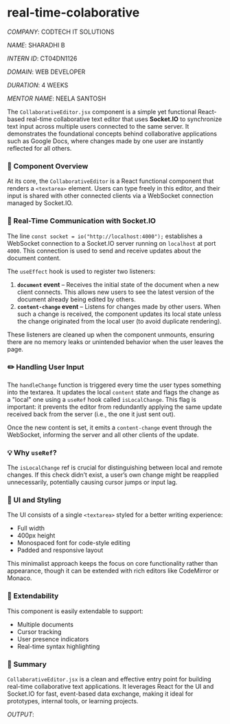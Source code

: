 # real-time-colaborative

*COMPANY*: CODTECH IT SOLUTIONS

*NAME*: SHARADHI B

*INTERN ID*: CT04DN1126

*DOMAIN*: WEB DEVELOPER  

*DURATION*: 4 WEEKS

*MENTOR NAME*: NEELA SANTOSH

The `CollaborativeEditor.jsx` component is a simple yet functional React-based real-time collaborative text editor that uses **Socket.IO** to synchronize text input across multiple users connected to the same server. It demonstrates the foundational concepts behind collaborative applications such as Google Docs, where changes made by one user are instantly reflected for all others.

### 📄 Component Overview

At its core, the `CollaborativeEditor` is a React functional component that renders a `<textarea>` element. Users can type freely in this editor, and their input is shared with other connected clients via a WebSocket connection managed by Socket.IO.

### 🔌 Real-Time Communication with Socket.IO

The line `const socket = io("http://localhost:4000");` establishes a WebSocket connection to a Socket.IO server running on `localhost` at port `4000`. This connection is used to send and receive updates about the document content.

The `useEffect` hook is used to register two listeners:

1. **`document` event** – Receives the initial state of the document when a new client connects. This allows new users to see the latest version of the document already being edited by others.
2. **`content-change` event** – Listens for changes made by other users. When such a change is received, the component updates its local state unless the change originated from the local user (to avoid duplicate rendering).

These listeners are cleaned up when the component unmounts, ensuring there are no memory leaks or unintended behavior when the user leaves the page.

### ✏️ Handling User Input

The `handleChange` function is triggered every time the user types something into the textarea. It updates the local `content` state and flags the change as a "local" one using a `useRef` hook called `isLocalChange`. This flag is important: it prevents the editor from redundantly applying the same update received back from the server (i.e., the one it just sent out).

Once the new content is set, it emits a `content-change` event through the WebSocket, informing the server and all other clients of the update.

### 💡 Why `useRef`?

The `isLocalChange` ref is crucial for distinguishing between local and remote changes. If this check didn’t exist, a user’s own change might be reapplied unnecessarily, potentially causing cursor jumps or input lag.

### 🧪 UI and Styling

The UI consists of a single `<textarea>` styled for a better writing experience:

* Full width
* 400px height
* Monospaced font for code-style editing
* Padded and responsive layout

This minimalist approach keeps the focus on core functionality rather than appearance, though it can be extended with rich editors like CodeMirror or Monaco.

### 🔧 Extendability

This component is easily extendable to support:

* Multiple documents
* Cursor tracking
* User presence indicators
* Real-time syntax highlighting

### 🚀 Summary

`CollaborativeEditor.jsx` is a clean and effective entry point for building real-time collaborative text applications. It leverages React for the UI and Socket.IO for fast, event-based data exchange, making it ideal for prototypes, internal tools, or learning projects.

*OUTPUT*:

